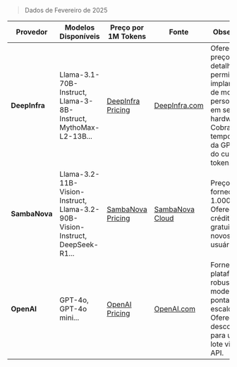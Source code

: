 > Dados de Fevereiro de 2025

| Provedor       | Modelos Disponíveis                                                                                               | Preço por 1M Tokens                                                                                                 | Fonte                                                                                      | Observações                                                                                                                                                                                                                             |
|---------------|------------------------------------------------------------------------------------------------------------------|---------------------------------------------------------------------------------------------------------------------|--------------------------------------------------------------------------------------------|-----------------------------------------------------------------------------------------------------------------------------------------------------------------------------------------------------------------------------------------|
| **DeepInfra**  | Llama-3.1-70B-Instruct, Llama-3-8B-Instruct, MythoMax-L2-13B...                                          | [DeepInfra Pricing](https://deepinfra.com/pricing)| [DeepInfra.com](https://deepinfra.com)   | Oferece preços detalhados e permite a implantação de modelos personalizados em seu hardware. Cobra pelo tempo de uso da GPU além do custo por token. |
| **SambaNova**  | Llama-3.2-11B-Vision-Instruct, Llama-3.2-90B-Vision-Instruct, DeepSeek-R1...                                                   | [SambaNova Pricing](https://cloud.sambanova.ai/plans/pricing)| [SambaNova Cloud](https://cloud.sambanova.ai) | Preços fornecidos por 1.000 tokens. Oferece $5 em créditos gratuitos para novos usuários. |
| **OpenAI**     | GPT-4o, GPT-4o mini...                                                                                             | [OpenAI Pricing](https://openai.com/api/pricing)  | [OpenAI.com](https://openai.com/api)   | Fornece uma plataforma robusta com modelos de ponta e preços escalonáveis. Oferece descontos para uso em lote via Batch API. |
